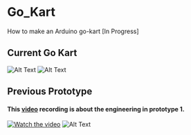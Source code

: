 # Go_Kart
How to make an Arduino go-kart [In Progress]

## Current Go Kart
![Alt Text](https://github.com/jimenezjose/Go_Kart/blob/master/images/current_go_kart.JPG)
![Alt Text](https://github.com/jimenezjose/Go_Kart/blob/master/images/Rear_sprocket.jpeg)

## Previous Prototype
#### This [video](https://www.youtube.com/channel/UCbjWL-dwOju9F-2Tt2TZt5A) recording is about the engineering in prototype 1.
[![Watch the video](https://github.com/jimenezjose/goKart/blob/master/images/go-kart%20Video%20IMG.png)](https://www.youtube.com/watch?v=avXZHpkTMmc&feature=youtu.be)
![Alt Text](https://github.com/jimenezjose/Go_Kart/blob/master/images/old_go_kart.jpeg)

